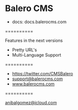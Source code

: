 Balero CMS
==========

* docs: docs.balerocms.com

==========

Features in the next versions

 * Pretty URL's
 * Multi-Language Support

==========

 * https://twitter.com/CMSBalero
 * support@balerocms.com
 * www.balerocms.com

==========

anibalgomez@icloud.com
